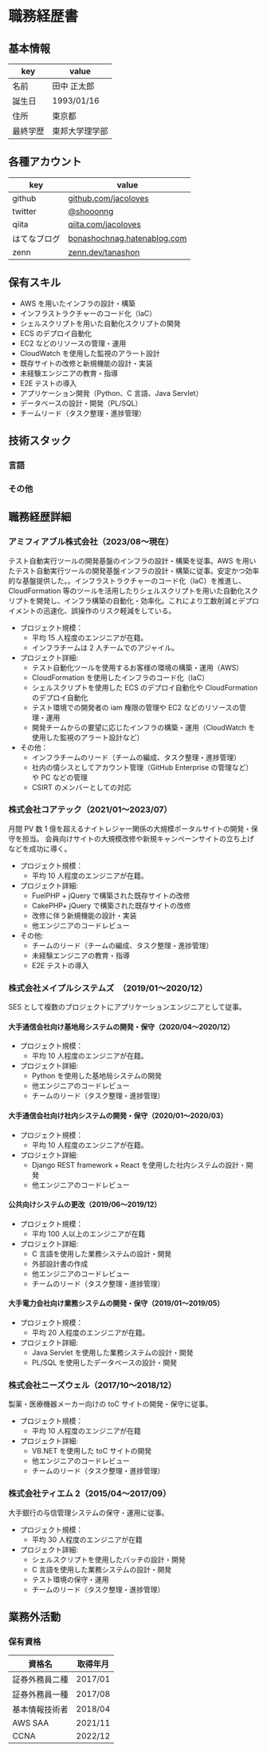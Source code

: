 # 職務経歴書

## 基本情報

| key      | value          |
| -------- | -------------- |
| 名前     | 田中 正太郎    |
| 誕生日   | 1993/01/16     |
| 住所     | 東京都         |
| 最終学歴 | 東邦大学理学部 |

## 各種アカウント

| key          | value                                                               |
| ------------ | ------------------------------------------------------------------- |
| github       | [github.com/jacoloves](https://github.com/jacoloves)                |
| twitter      | [@shooonng](https://twitter.com/shooonng)                           |
| qiita        | [qiita.com/jacoloves](https://qiita.com/jacoloves)                  |
| はてなブログ | [bonashochnag.hatenablog.com](https://bonashochang.hatenablog.com/) |
| zenn         | [zenn.dev/tanashon](https://zenn.dev/tanashon)                      |

## 保有スキル

- AWS を用いたインフラの設計・構築
- インフラストラクチャーのコード化（IaC）
- シェルスクリプトを用いた自動化スクリプトの開発
- ECS のデプロイ自動化
- EC2 などのリソースの管理・運用
- CloudWatch を使用した監視のアラート設計
- 既存サイトの改修と新規機能の設計・実装
- 未経験エンジニアの教育・指導
- E2E テストの導入
- アプリケーション開発（Python、C 言語、Java Servlet）
- データベースの設計・開発（PL/SQL）
- チームリード（タスク整理・進捗管理）

## 技術スタック

### 言語

### その他

## 職務経歴詳細

### アミフィアブル株式会社（2023/08〜現在）

テスト自動実行ツールの開発基盤のインフラの設計・構築を従事。AWS を用いたテスト自動実行ツールの開発基盤インフラの設計・構築に従事。安定かつ効率的な基盤提供した。。インフラストラクチャーのコード化（IaC）を推進し、CloudFormation 等のツールを活用したりシェルスクリプトを用いた自動化スクリプトを開発し、インフラ構築の自動化・効率化。これにより工数削減とデプロイメントの迅速化、誤操作のリスク軽減をしている。

- プロジェクト規模：
  - 平均 15 人程度のエンジニアが在籍。
  - インフラチームは 2 人チームでのアジャイル。
- プロジェクト詳細:
  - テスト自動化ツールを使用するお客様の環境の構築・運用（AWS）
  - CloudFormation を使用したインフラのコード化（IaC）
  - シェルスクリプトを使用した ECS のデプロイ自動化や CloudFormation のデプロイ自動化
  - テスト環境での開発者の iam 権限の管理や EC2 などのリソースの管理・運用
  - 開発チームからの要望に応じたインフラの構築・運用（CloudWatch を使用した監視のアラート設計など）
- その他：
  - インフラチームのリード（チームの編成、タスク整理・進捗管理）
  - 社内の情シスとしてアカウント管理（GitHub Enterprise の管理など）や PC などの管理
  - CSIRT のメンバーとしての対応

### 株式会社コアテック（2021/01〜2023/07）

月間 PV 数 1 億を超えるナイトレジャー関係の大規模ポータルサイトの開発・保守を担当。
会員向けサイトの大規模改修や新規キャンペーンサイトの立ち上げなどを成功に導く。

- プロジェクト規模：
  - 平均 10 人程度のエンジニアが在籍。
- プロジェクト詳細:
  - FuelPHP + jQuery で構築された既存サイトの改修
  - CakePHP+ jQuery で構築された既存サイトの改修
  - 改修に伴う新規機能の設計・実装
  - 他エンジニアのコードレビュー
- その他:
  - チームのリード（チームの編成、タスク整理・進捗管理）
  - 未経験エンジニアの教育・指導
  - E2E テストの導入

### 株式会社メイプルシステムズ　（2019/01〜2020/12）

SES として複数のプロジェクトにアプリケーションエンジニアとして従事。

#### 大手通信会社向け基地局システムの開発・保守（2020/04〜2020/12）

- プロジェクト規模：
  - 平均 10 人程度のエンジニアが在籍。
- プロジェクト詳細:
  - Python を使用した基地局システムの開発
  - 他エンジニアのコードレビュー
  - チームのリード（タスク整理・進捗管理）

#### 大手通信会社向け社内システムの開発・保守（2020/01〜2020/03）

- プロジェクト規模：
  - 平均 10 人程度のエンジニアが在籍。
- プロジェクト詳細:
  - Django REST framework + React を使用した社内システムの設計・開発
  - 他エンジニアのコードレビュー

#### 公共向けシステムの更改（2019/06〜2019/12）

- プロジェクト規模：
  - 平均 100 人以上のエンジニアが在籍
- プロジェクト詳細:
  - C 言語を使用した業務システムの設計・開発
  - 外部設計書の作成
  - 他エンジニアのコードレビュー
  - チームのリード（タスク整理・進捗管理）

#### 大手電力会社向け業務システムの開発・保守（2019/01〜2019/05）

- プロジェクト規模：
  - 平均 20 人程度のエンジニアが在籍。
- プロジェクト詳細:
  - Java Servlet を使用した業務システムの設計・開発
  - PL/SQL を使用したデータベースの設計・開発

### 株式会社ニーズウェル（2017/10〜2018/12）

製薬・医療機器メーカー向けの toC サイトの開発・保守に従事。

- プロジェクト規模：
  - 平均 10 人程度のエンジニアが在籍
- プロジェクト詳細:
  - VB.NET を使用した toC サイトの開発
  - 他エンジニアのコードレビュー
  - チームのリード（タスク整理・進捗管理）

### 株式会社ティエム 2（2015/04〜2017/09）

大手銀行の与信管理システムの保守・運用に従事。

- プロジェクト規模：
  - 平均 30 人程度のエンジニアが在籍
- プロジェクト詳細:
  - シェルスクリプトを使用したバッチの設計・開発
  - C 言語を使用した業務システムの設計・開発
  - テスト環境の保守・運用
  - チームのリード（タスク整理・進捗管理）

## 業務外活動

### 保有資格

| 資格名         | 取得年月 |
| -------------- | -------- |
| 証券外務員二種 | 2017/01  |
| 証券外務員一種 | 2017/08  |
| 基本情報技術者 | 2018/04  |
| AWS SAA        | 2021/11  |
| CCNA           | 2022/12  |
